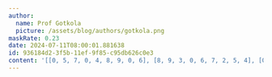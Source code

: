 ```yaml
---
author:
  name: Prof Gotkola
  picture: /assets/blog/authors/gotkola.png
maskRate: 0.23
date: 2024-07-11T08:00:01.881638
id: 936184d2-3f5b-11ef-9f85-c95db626c0e3
content: '[[0, 5, 7, 0, 4, 8, 9, 0, 6], [8, 9, 3, 0, 6, 7, 2, 5, 4], [0, 1, 4, 2, 0, 5, 8, 7, 0], [4, 7, 5, 9, 0, 1, 6, 0, 2], [1, 3, 6, 8, 0, 4, 5, 9, 7], [0, 2, 0, 7, 5, 6, 0, 0, 1], [3, 6, 9, 5, 1, 2, 7, 4, 0], [7, 4, 1, 6, 8, 0, 3, 2, 5], [5, 8, 2, 4, 7, 0, 1, 6, 0]]'
---
```

